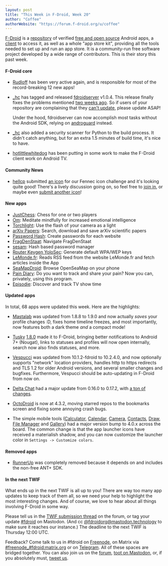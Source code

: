 ```yaml
---
layout: post
title: "This Week in F-Droid, Week 20"
author: "Coffee"
authorWebsite: "https://forum.f-droid.org/u/coffee"
---
```


[F-Droid](https://f-droid.org/) is a [repository](https://f-droid.org/packages/) of verified [free and open source](https://en.wikipedia.org/wiki/Free_and_open-source_software) Android apps, a [client](https://f-droid.org/packages/org.fdroid.fdroid/) to access it, as well as a whole "app store kit", providing all the tools needed to set up and run an app store. It is a community-run free software project developed by a wide range of contributors. This is their story this past week.

#### F-Droid core

* [Rudloff](https://social.rudloff.pro/profile/rudloff) has been very active again, and is responsible for most of the record-breaking 12 new apps!

* [_hc](https://forum.f-droid.org/u/hans) has tagged and released [fdroidserver](https://f-droid.org/en/docs/Installing_the_Server_and_Repo_Tools/) v1.0.4. This release finally fixes the problems mentioned [two weeks ago](https://f-droid.org/en/2018/05/04/this-week-in-fdroid-w18.html). So if users of your repository are complaining that they [can't update](https://forum.f-droid.org/t/unable-to-get-apps-and-update-f-droid), please update ASAP!

  Under the hood, fdroidserver can now accomplish most tasks without the Android SDK, relying on [androguard](https://pypi.org/project/androguard/) instead.

* [_hc](https://forum.f-droid.org/u/hans) also added a security scanner for Python to the build process. It didn't catch anything, but for an extra 1.5 minutes of build time, it's nice to have.

* [hotlittlewhitedog](https://forum.f-droid.org/u/hotlittlewhitedog) has been putting in some work to make the F-Droid client work on Android TV.

#### Community News

* [hellcp](https://forum.f-droid.org/u/hellcp) submitted [an icon](https://forum.f-droid.org/t/new-icon-for-fennec-f-droid/2810/3) for our Fennec icon challenge and it's looking quite good! There's a lively discussion going on, so feel free to [join in](https://forum.f-droid.org/t/2810), or maybe even [submit another icon](https://forum.f-droid.org/t/2810)!

#### New apps

* [JustChess](https://f-droid.org/packages/com.alaskalinuxuser.justchess/): Chess for one or two players
* [Om](https://f-droid.org/packages/com.enjoyingfoss.om/): Meditate mindfully for increased emotional intelligence
* [Torchlight](https://f-droid.org/packages/com.fake.android.torchlight/): Use the flash of your camera as a light
* [arXiv Papers](https://f-droid.org/packages/com.rockbyte.arxiv/): Search, download and save arXiv scientific papers
* [Password Hash](https://f-droid.org/packages/com.uploadedlobster.PwdHash/): Create passwords for each website
* [FragDenStaat](https://f-droid.org/packages/de.fragdenstaat.app/): Navigate FragDenStaat
* [sesam](https://f-droid.org/packages/de.larcado.sesam/): Hash based password manager
* [Router Keygen YoloSec](https://f-droid.org/packages/net.yolosec.routerkeygen2/): Generate default WPA/WEP keys
* [LeMonde.fr](https://f-droid.org/packages/org.mbach.lemonde/): Reads RSS feed from the website LeMonde.fr and fetch articles inside the App
* [SeaMapDroid](https://f-droid.org/packages/org.seamapdroid/): Browse OpenSeaMap on your phone
* [Pain Diary](https://f-droid.org/packages/org.secuso.privacyfriendlypaindiary/): Do you want to track and share your pain? Now you can, privately, using this program.
* [Episodie](https://f-droid.org/packages/pl.hypeapp.episodie/): Discover and track TV show time

#### Updated apps

In total, 68 apps were updated this week. Here are the highlights:

* [Mastalab](https://f-droid.org/packages/fr.gouv.etalab.mastodon/) was updated from 1.8.8 to 1.9.0 and now actually _saves_ your profile changes :D, fixes home timeline freezes, and most importantly, now features both a dark theme _and_ a compact mode!

* [Tusky](https://f-droid.org/packages/com.keylesspalace.tusky/) [1.8.0](https://github.com/tuskyapp/Tusky/releases/tag/v1.8.0) made it to F-Droid, bringing better notifications to Android 7+ (Nougat), links to statuses and profiles will now open internally, search now also finds statuses, and more.

* [Vespucci](https://f-droid.org/packages/de.blau.android/) was updated from 10.1.2-fdroid to 10.2.4.0, and now optionally supports "network" location providers, handles http to https redirects and TLS 1.2 for older Android versions, and several smaller changes and bugfixes. Furthermore, Vespucci should be auto-updating in F-Droid from now on.

* [Delta Chat](https://f-droid.org/packages/com.b44t.messenger/) had a major update from 0.16.0 to 0.17.2, with [a ton of changes](https://github.com/deltachat/deltachat-android/blob/HEAD/CHANGELOG.md#v0170).

* [OctoDroid](https://f-droid.org/packages/com.gh4a/) is now at 4.3.2, moving starred repos to the bookmarks screen and fixing some annoying crash bugs.

* The simple mobile tools ([Calculator](https://f-droid.org/packages/com.simplemobiletools.calculator/), [Calendar](https://f-droid.org/packages/com.simplemobiletools.calendar/), [Camera](https://f-droid.org/packages/com.simplemobiletools.camera/), [Contacts](https://f-droid.org/packages/com.simplemobiletools.contacts/), [Draw](https://f-droid.org/packages/com.simplemobiletools.draw/), [File Manager](https://f-droid.org/packages/com.simplemobiletools.filemanager/) and [Gallery](https://f-droid.org/packages/com.simplemobiletools.gallery/)) had a major version bump to 4.0.x across the board. The common change is that the app launcher icons have received a materialish shadow, and you can now customize the launcher color in `Settings -> Customize colors`.

#### Removed apps
* [RunnerUp](https://f-droid.org/packages/org.runnerup/) was completely removed because it depends on and includes the non-free ANT+ SDK.

#### In the next TWIF

What ends up in the next TWIF is all up to you! There are way too many app updates to keep track of them all, so we need your help to highlight the most interesting changes. And of course, we love to hear about all things involving F-Droid in some way.

Please tell us in the [TWIF submission thread](https://forum.f-droid.org/t/twif-submission-thread) on the forum, or tag your update [#fdroid](https://mastodon.technology/tags/fdroid) on Mastodon. (And cc [@fdroidorg@mastodon.technology](https://mastodon.technology/@fdroidorg) to make sure it reaches our instance.) The deadline to the next TWIF is Thursday 12:00 UTC.

Feedback? Come talk to us in #fdroid on [Freenode](https://freenode.net/), on Matrix via [#freenode_#fdroid:matrix.org](https://matrix.to/#/#freenode_#fdroid:matrix.org) or on [Telegram](https://t.me/joinchat/AlRQekvjWDTuQrCgMYSNVA). All of these spaces are bridged together. You can also join us on the [forum](https://forum.f-droid.org/), [toot on Mastodon](https://mastodon.technology/@fdroidorg), or, if you absolutely must, [tweet us](https://twitter.com/fdroidorg).
